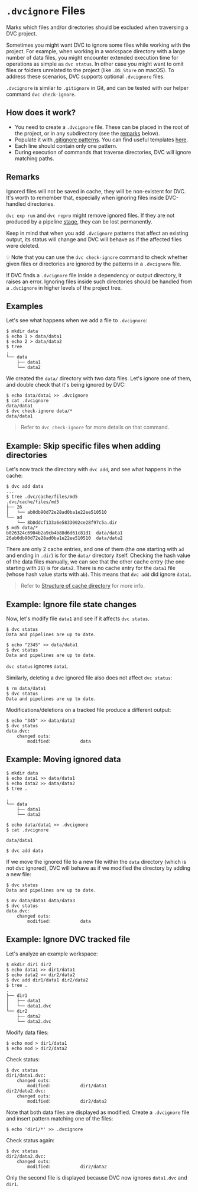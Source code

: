 # `.dvcignore` Files

Marks which files and/or directories should be excluded when traversing a
<abbr>DVC project</abbr>.

Sometimes you might want DVC to ignore some files while working with the
project. For example, when working in a <abbr>workspace</abbr> directory with a
large number of data files, you might encounter extended execution time for
operations as simple as `dvc status`. In other case you might want to omit files
or folders unrelated to the project (like `.DS_Store` on macOS). To address
these scenarios, DVC supports optional `.dvcignore` files.

`.dvcignore` is similar to `.gitignore` in Git, and can be tested with our
helper command `dvc check-ignore`.

## How does it work?

- You need to create a `.dvcignore` file. These can be placed in the root of the
  project, or in any subdirectory (see the [remarks](#Remarks) below).
- Populate it with [.gitignore patterns](https://git-scm.com/docs/gitignore).
  You can find useful templates [here](https://github.com/github/gitignore).
- Each line should contain only one pattern.
- During execution of commands that traverse directories, DVC will ignore
  matching paths.

## Remarks

Ignored files will not be saved in <abbr>cache</abbr>, they will be non-existent
for DVC. It's worth to remember that, especially when ignoring files inside
DVC-handled directories.

<admon type="warning">

`dvc exp run` and `dvc repro` might remove ignored files. If they are not
produced by a pipeline [stage](/doc/command-reference/run), they can be lost
permanently.

</admon>

Keep in mind that when you add `.dvcignore` patterns that affect an existing
<abbr>output</abbr>, its status will change and DVC will behave as if the
affected files were deleted.

💡 Note that you can use the `dvc check-ignore` command to check whether given
files or directories are ignored by the patterns in a `.dvcignore` file.

If DVC finds a `.dvcignore` file inside a dependency or output directory, it
raises an error. Ignoring files inside such directories should be handled from a
`.dvcignore` in higher levels of the project tree.

## Examples

Let's see what happens when we add a file to `.dvcignore`:

```cli
$ mkdir data
$ echo 1 > data/data1
$ echo 2 > data/data2
$ tree
.
└── data
    ├── data1
    └── data2
```

We created the `data/` directory with two data files. Let's ignore one of them,
and double check that it's being ignored by DVC:

```cli
$ echo data/data1 >> .dvcignore
$ cat .dvcignore
data/data1
$ dvc check-ignore data/*
data/data1
```

> Refer to `dvc check-ignore` for more details on that command.

## Example: Skip specific files when adding directories

Let's now track the directory with `dvc add`, and see what happens in the
<abbr>cache</abbr>:

```cli
$ dvc add data
...
$ tree .dvc/cache/files/md5
.dvc/cache/files/md5
├── 26
│   └── ab0db90d72e28ad0ba1e22ee510510
└── ad
    └── 8b0ddcf133a6e5833002ce28f97c5a.dir
$ md5 data/*
b026324c6904b2a9cb4b88d6d61c81d1  data/data1
26ab0db90d72e28ad0ba1e22ee510510  data/data2
```

There are only 2 cache entries, and one of them (the one starting with `ad` and
ending in `.dir`) is for the `data/` directory itself. Checking the hash value
of the data files manually, we can see that the other cache entry (the one
starting with `26`) is for `data2`. There is no cache entry for the `data1` file
(whose hash value starts with `ab`). This means that `dvc add` did ignore
`data1`.

> Refer to
> [Structure of cache directory](/doc/user-guide/project-structure/internal-files#structure-of-the-cache-directory)
> for more info.

## Example: Ignore file state changes

Now, let's modify file `data1` and see if it affects `dvc status`.

```cli
$ dvc status
Data and pipelines are up to date.

$ echo "2345" >> data/data1
$ dvc status
Data and pipelines are up to date.
```

`dvc status` ignores `data1`.

Similarly, deleting a dvc ignored file also does not affect `dvc status`:

```cli
$ rm data/data1
$ dvc status
Data and pipelines are up to date.
```

Modifications/deletions on a tracked file produce a different output:

```cli
$ echo "345" >> data/data2
$ dvc status
data.dvc:
	changed outs:
		modified:           data
```

## Example: Moving ignored data

```cli
$ mkdir data
$ echo data1 >> data/data1
$ echo data2 >> data/data2
$ tree .

.
└── data
    ├── data1
    └── data2

$ echo data/data1 >> .dvcignore
$ cat .dvcignore

data/data1

$ dvc add data
```

If we move the ignored file to a new file within the `data` directory (which is
not dvc ignored), DVC will behave as if we modified the directory by adding a
new file:

```cli
$ dvc status
Data and pipelines are up to date.

$ mv data/data1 data/data3
$ dvc status
data.dvc:
	changed outs:
		modified:           data
```

## Example: Ignore DVC tracked file

Let's analyze an example <abbr>workspace</abbr>:

```cli
$ mkdir dir1 dir2
$ echo data1 >> dir1/data1
$ echo data2 >> dir2/data2
$ dvc add dir1/data1 dir2/data2
$ tree .
.
├── dir1
│   ├── data1
│   └── data1.dvc
└── dir2
    ├── data2
    └── data2.dvc
```

Modify data files:

```cli
$ echo mod > dir1/data1
$ echo mod > dir2/data2
```

Check status:

```cli
$ dvc status
dir1/data1.dvc:
	changed outs:
		modified:           dir1/data1
dir2/data2.dvc:
	changed outs:
		modified:           dir2/data2
```

Note that both data files are displayed as modified. Create a `.dvcignore` file
and insert pattern matching one of the files:

```cli
$ echo 'dir1/*' >> .dvcignore
```

Check status again:

```cli
$ dvc status
dir2/data2.dvc:
	changed outs:
		modified:           dir2/data2
```

Only the second file is displayed because DVC now ignores `data1.dvc` and
`dir1`.
